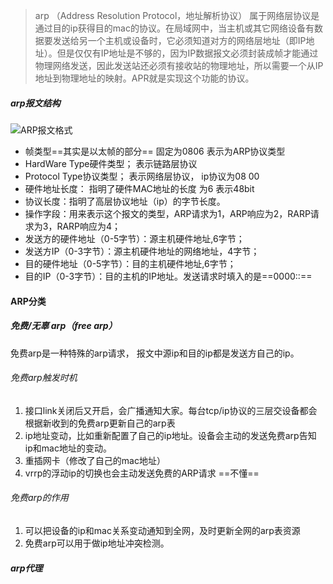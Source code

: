 > arp （Address Resolution Protocol，地址解析协议） 属于网络层协议是通过目的ip获得目的mac的协议。在局域网中，当主机或其它网络设备有数据要发送给另一个主机或设备时，它必须知道对方的网络层地址（即IP地址）。但是仅仅有IP地址是不够的，因为IP数据报文必须封装成帧才能通过物理网络发送，因此发送站还必须有接收站的物理地址，所以需要一个从IP地址到物理地址的映射。APR就是实现这个功能的协议。



##### arp报文结构

![ARP报文格式](http://www.bytekits.com/res/img/gather/arp/1603877232381.png) 

- 帧类型==其实是以太帧的部分==  固定为0806 表示为ARP协议类型 
- HardWare Type硬件类型； 表示链路层协议
- Protocol Type协议类型； 表示网络层协议， ip协议为08 00
- 硬件地址长度： 指明了硬件MAC地址的长度 为6  表示48bit
- 协议长度：指明了高层协议地址（ip）的字节长度。
- 操作字段：用来表示这个报文的类型，ARP请求为1，ARP响应为2，RARP请求为3，RARP响应为4；
- 发送方的硬件地址（0-5字节）：源主机硬件地址,6字节；
- 发送方IP（0-3字节）：源主机硬件地址的网络地址，4字节；
- 目的硬件地址（0-5字节）：目的主机硬件地址,6字节；
- 目的IP（0-3字节）：目的主机的IP地址。发送请求时填入的是==0000::==



#### ARP分类

##### 免费/无辜 arp（free arp）

免费arp是一种特殊的arp请求， 报文中源ip和目的ip都是发送方自己的ip。

###### 免费arp触发时机

1. 接口link关闭后又开启，会广播通知大家。每台tcp/ip协议的三层交设备都会根据新收到的免费arp更新自己的arp表
2. ip地址变动，比如重新配置了自己的ip地址。设备会主动的发送免费arp告知 ip和mac地址的变动。
3. 重插网卡（修改了自己的mac地址）
4. vrrp的浮动ip的切换也会主动发送免费的ARP请求 ==不懂==

###### 免费arp的作用

1. 可以把设备的ip和mac关系变动通知到全网，及时更新全网的arp表资源
2. 免费arp可以用于做ip地址冲突检测。



##### arp代理



##### 